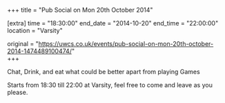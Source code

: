 +++
title = "Pub Social on Mon 20th October 2014"

[extra]
time = "18:30:00"
end_date = "2014-10-20"
end_time = "22:00:00"
location = "Varsity"

original = "https://uwcs.co.uk/events/pub-social-on-mon-20th-october-2014-1474489100474/"    
+++

Chat, Drink, and eat what could be better apart from playing Games

Starts from 18:30 till 22:00 at Varsity, feel free to come and leave as you please.

